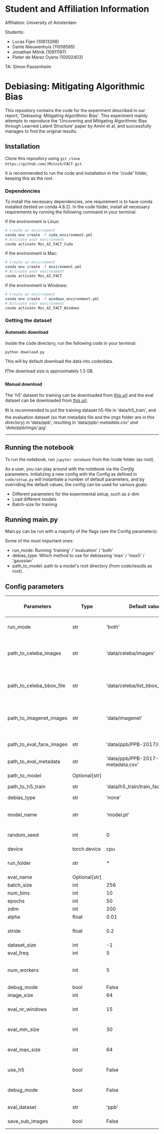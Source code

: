 # Student and Affiliation Information
Affiliation: University of Amsterdam

Students: 
   * Lucas Fijen (10813268) 
   * Dante Nieuwenhuis (11058595) 
   * Jonathan Mitnik (10911197) 
   * Pieter de Marez Oyens (10002403)

TA: Simon Passenheim

# Debiasing: Mitigating Algorithmic Bias

<!-- TODO: Add final paper name -->
<!-- TODO: Add proper Markdown citation ? -->
This repository contains the code for the experiment described in our report, 'Debiasing: Mitigating Algorithmic Bias'. This experiment mainly attempts to reproduce the 'Uncovering and Mitigating Algorithmic Bias through Learned Latent Structure' paper by Amini et al, and successfully manages to find the original results.

## Installation

Clone this repository using `git clone https://github.com/JMitnik/FACT.git`.

It is recommended to run the code and installation in the '/code' folder, keeping this as the root.

### Dependencies
<!-- Rename the code directory to our source-code directory: debias -->
To install the necessary dependencies, one requirement is to have conda installed (tested on conda 4.8.2). In the code folder, install all necessary requirements by running the following command in your terminal:

If the environment is Linux:

```bash
# Create an environment
conda env create -f cuda_environment.yml
# Activate your environment
conda activate Msc_AI_FACT_Cuda
```

If the environment is Mac:
```bash
# Create an environment
conda env create -f environment.yml
# Activate your environment
conda activate Msc_AI_FACT
```


If the environment is Windows:
```bash
# Create an environment
conda env create -f windows_environment.yml
# Activate your environment
conda activate Msc_AI_FACT_Windows
```

### Getting the dataset

#### Automatic download

Inside the code directory, run the following code in your terminal:

```bash
python download.py
```

This will by default download the data into code/data.

❗The download size is approximately 1.3 GB.

#### Manual download

The 'h5' dataset for training can be downloaded from [this url](https://www.dropbox.com/s/l5iqduhe0gwxumq/train_face.h5?dl=1) and the eval dataset can be downloaded from [this url](https://www.dropbox.com/s/l0lp6qxeplumouf/PPB.tar?dl=1).

❗It is recommended to put the training dataset h5-file in 'data/h5_train', and the evaluation dataset (so that metadata file and the imgs folder are in this directory)  in 'data/ppb', resulting in 'data/ppb/*-metadata.csv' and 'data/ppb/imgs/*.jpg'.

<!-- TODO: Add manual dataset -->

---

## Running the notebook

To run the notebook, run `jupyter notebook` from the /code folder (as root).

As a user, you can play around with the notebook via the *Config* parameters. Initializing a new config with the Config as defined in `code/setup.py`  will instantiate a number of default parameters, and by overriding the default values, the config can be used for various goals:

* Different parameters for the experimental setup, such as z-dim
* Load different models
* Batch-size for training

## Running main.py

Main.py can be run with a majority of the flags (see the Config parameters).

Some of the most important ones:
* run_mode: Running 'training' / 'evaluation' / 'both'
* debias_type: Which method to use for debiassing 'max' / 'max5' / 'gaussian'
* path_to_model: path to a model's root directory (from code/results as root).

## Config parameters
| Parameters               | Type          | Default value                      | Description                                        | Flag (--) |
|--------------------------|---------------|------------------------------------|----------------------------------------------------|-----------|
| run_mode                 | str           | 'both'                             | Mode to run main.py in (train/eval/both)           | [x]       |
| path_to_celeba_images    | str           | 'data/celeba/images'               | Path to separate CelebA images used for training   |           |
| path_to_celeba_bbox_file | str           | 'data/celeba/list_bbox_celeba.txt' | Path to separate CelebA bbox used for training     |           |
| path_to_imagenet_images  | str           | 'data/imagenet'                    | Path to separate Imagenet folder used for training |           |
| path_to_eval_face_images | str           | 'data/ppb/PPB-2017/imgs'           | Path to PPB folder used for evaluation             |           |
| path_to_eval_metadata    | str           | 'data/ppb/PPB-2017-metadata.csv'   | Path to PPB evaluation                             |           |
| path_to_model            | Optional[str] |                                    | Path to stored model                               | [x]       |
| path_to_h5_train         | str           | 'data/h5_train/train_face.h5'      | Path to h5                                         |           |
| debias_type              | str           | 'none'                             | Type of debiasing used                             | [x]       |
| model_name               | str           | 'model.pt'                         | name of the model to evaluate                      |           |
| random_seed              | int           | 0                                  | Random seed for reproducability                    |           |
| device                   | torch.device  | cpu                                | Device to use                                      |           |
| run_folder               | str           | *                                  | Folder name of the run (flag = folder_name)        | [x]       |
| eval_name                | Optional[str] |                                    | eval file name                                     | [x]       |
| batch_size               | int           | 256                                | Batch size                                         | [x]       |
| num_bins                 | int           | 10                                 | Number of bins                                     | [x]       |
| epochs                   | int           | 50                                 | Epochs                                             | [x]       |
| zdim                     | int           | 200                                | Z dimension                                        | [x]       |
| alpha                    | float         | 0.01                               | Alpha value                                        | [x]       |
| stride                   | float         | 0.2                                | stride used for evaluation windows                 | [x]       |
| dataset_size             | int           | -1                                 | Dataset size                                       | [x]       |
| eval_freq                | int           | 5                                  | Eval frequence                                     | [x]       |
| num_workers              | int           | 5                                  | Number workers for Pytorch data-loaders            | [x]       |
| debug_mode               | bool          | False                              | Debug mode                                         | [x]       |
| image_size               | int           | 64                                 | Image size                                         |           |
| eval_nr_windows          | int           | 15                                 | Number windows evaluation                          |           |
| eval_min_size            | int           | 30                                 | Evaluation window minimum                          |           |
| eval_max_size            | int           | 64                                 | Evaluation window maximum                          |           |
| use_h5                   | bool          | False                              | Uses h5 instead of the imagenet files              | [x]       |
| debug_mode               | bool          | False                              | Debug mode prints several statistics               |           |
| eval_dataset             | str           | 'ppb'                              | Dataset for evaluation                             | [x]       |
| save_sub_images          | bool          | False                              | Images to save in debug                            |           |

